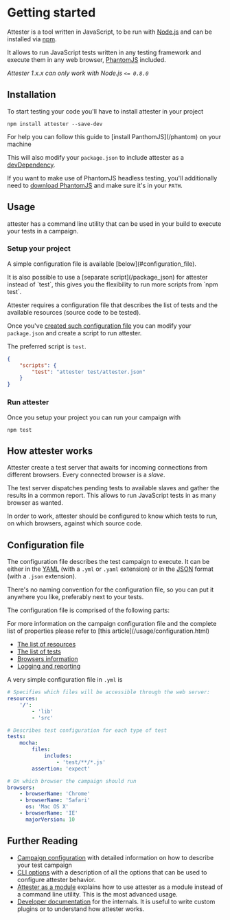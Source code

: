 # Getting started

Attester is a tool written in JavaScript, to be run with [Node.js](http://nodejs.org/) and can be installed via [npm](https://npmjs.org/).

It allows to run JavaScript tests written in any testing framework and execute them in any web browser, [PhantomJS](http://phantomjs.org/) included.

_Attester 1.x.x can only work with Node.js `<= 0.8.0`_

## Installation

To start testing your code you'll have to install attester in your project

````
npm install attester --save-dev
````

<aside class="note">For help you can follow this guide to [install PanthomJS](/phantom) on your machine</aside>

This will also modify your `package.json` to include attester as a [devDependency](https://npmjs.org/doc/json.html#devDependencies).

If you want to make use of PhantomJS headless testing, you'll additionally need to [download PhantomJS](http://phantomjs.org/download.html) and make sure it's in your `PATH`.


## Usage

attester has a command line utility that can be used in your build to execute your tests in a campaign.

### Setup your project

<aside class="note">
	<p>A simple configuration file is available [below](#configuration_file).</p>
	<p>It is also possible to use a [separate script](/package_json) for attester instead of `test`, this gives you the flexibility to run more scripts from `npm test`.</p>
</aside>

Attester requires a configuration file that describes the list of tests and the available resources (source code to be tested).

Once you've [created such configuration file](/usage/configuration.html) you can modify your `package.json` and create a script to run attester.

The preferred script is `test`.

````json
{
	"scripts": {
		"test": "attester test/attester.json"
	}
}
````

### Run attester

Once you setup your project you can run your campaign with

````
npm test
````

## How attester works

Attester create a test server that awaits for incoming connections from different browsers. Every connected browser is a _slave_.

The test server dispatches pending tests to available slaves and gather the results in a common report. This allows to run JavaScript tests in as many browser as wanted.

In order to work, attester should be configured to know which tests to run, on which browsers, against which source code.

## Configuration file

The configuration file describes the test campaign to execute. It can be either in the [YAML](http://en.wikipedia.org/wiki/YAML) (with a `.yml` or `.yaml` extension) or in the [JSON](http://en.wikipedia.org/wiki/Json) format (with a `.json` extension).

There's no naming convention for the configuration file, so you can put it anywhere you like, preferably next to your tests.

The configuration file is comprised of the following parts:

<aside class="note">For more information on the campaign configuration file and the complete list of properties please refer to [this article](/usage/configuration.html)</aside>

* [The list of resources](/usage/configuration.html#resources)
* [The list of tests](/usage/configuration.html#tests)
* [Browsers information](/usage/configuration.html#browsers)
* [Logging and reporting](/usage/configuration.html#reports)

A very simple configuration file in `.yml` is

````yaml
# Specifies which files will be accessible through the web server:
resources:
	'/':
		- 'lib'
		- 'src'

# Describes test configuration for each type of test
tests:
	mocha:
		files:
			includes:
				- 'test/**/*.js'
		assertion: 'expect'

# On which browser the campaign should run
browsers:
	- browserName: 'Chrome'
	- browserName: 'Safari'
	  os: 'Mac OS X'
	- browserName: 'IE'
      majorVersion: 10
````

## Further Reading

* [Campaign configuration](/usage/configuration.html) with detailed information on how to describe your test campaign
* [CLI options](/usage/command_line.html) with a description of all the options that can be used to configure attester behavior.
* [Attester as a module](/usage/module.html) explains how to use attester as a module instead of a command line utility. This is the most advanced usage.
* [Developer documentation](/api/index.html) for the internals. It is useful to write custom plugins or to understand how attester works.
